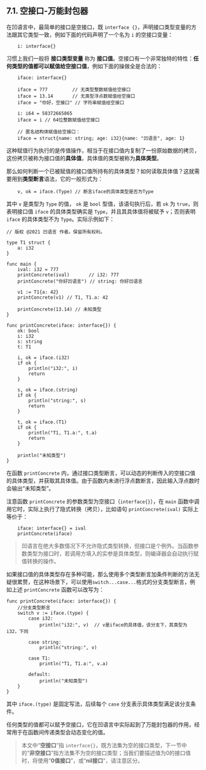 ## 7.1. 空接口-万能封包器

在凹语言中，最简单的接口是空接口，既 `interface {}`，声明接口类型变量的方法跟其它类型一致，例如下面的代码声明了一个名为 `i` 的空接口变量：
```wa
    i: interface{}
```

习惯上我们一般将 **接口类型变量** 称为 **接口值**。空接口有一个非常独特的特性：**任何类型的值都可以赋值给空接口值**，例如下面的操做全是合法的：
```wa
    iface: interface{}

    iface = 777         // 无类型整数赋值给空接口
    iface = 13.14       // 无类型浮点数赋值给空接口
    iface = "你好，空接口" // 字符串赋值给空接口

    i: i64 = 58372665865
    iface = i // 64位整数赋值给空接口

    // 匿名结构体赋值给空接口：
    iface = struct{name: string; age: i32}{name: "凹语言", age: 1}
```

这种赋值行为执行的是传值操作，相当于在接口值内复制了一份原始数据的拷贝，这份拷贝被称为接口值的**具体值**，具体值的类型被称为**具体类型**。

那么如何判断一个已被赋值的接口值所持有的具体类型？如何读取具体值？这就需要用到**类型断言**语法，它的一般形式为：
```wa
    v, ok = iface.(Type) // 断言iface的具体类型是否为Type
```

其中 `v` 是类型为 `Type` 的值， `ok` 是 `bool` 型值，该语句执行后，若 `ok` 为 `true`，则表明接口值 `iface` 的具体类型确实是 `Type`，并且其具体值将被赋予 `v`；否则表明 `iface` 的具体类型不为 `Type`。实际示例如下：
```wa
// 版权 @2021 凹语言 作者。保留所有权利。

type T1 struct {
    a: i32
}

func main {
    ival: i32 = 777
    printConcrete(ival)       // i32: 777
    printConcrete("你好凹语言") // string: 你好凹语言

    v1 := T1{a: 42}
    printConcrete(v1) // T1, T1.a: 42

    printConcrete(13.14) // 未知类型
}

func printConcrete(iface: interface{}) {
    ok: bool
    i: i32
    s: string
    t: T1

    i, ok = iface.(i32)
    if ok {
        println("i32:", i)
        return
    }

    s, ok = iface.(string)
    if ok {
        println("string:", s)
        return
    }

    t, ok = iface.(T1)
    if ok {
        println("T1, T1.a:", t.a)
        return
    }

    println("未知类型")
}
```

在函数 `printConcrete` 内，通过接口类型断言，可以动态的判断传入的空接口值的具体类型，并获取其具体值。由于函数内未进行浮点数断言，因此输入浮点数时会输出“未知类型”。

注意函数 `printConcrete` 的参数类型为空接口（`interface{}`），在 `main` 函数中调用它时，实际上执行了隐式转换（拷贝），比如语句 `printConcrete(ival)` 实际上等价于：
```wa
    iface: interface{} = ival
    printConcrete(iface)
```

> 凹语言在绝大多数情况下不允许隐式类型转换，但接口是个例外。当函数参数类型为接口时，若调用方填入的实参是具体类型，则编译器会自动执行赋值转换的操作。

如果接口值的具体类型存在多种可能，那么使用多个类型断言加条件判断的方法无疑很累赘，在这种场景下，可以使用`switch...case...`格式的分支类型断言，例如上述 `printConcrete` 函数可以改写为：
```wa
func printConcrete(iface: interface{}) {
	//分支类型断言
    switch v := iface.(type) {
        case i32:
            println("i32:", v)  // v是iface的具体值，该分支下，其类型为 i32，下同

        case string:
            println("string:", v)

        case T1:
            println("T1, T1.a:", v.a)

        default:
            println("未知类型")
    }
}
```

其中 `iface.(type)` 是固定写法，后续每个 `case` 分支表示具体类型满足该分支条件。

任何类型的值都可以赋予空接口，它在凹语言中实际起到了万能封包器的作用，经常用于在函数间传递类型会动态变化的值。

> 本文中“**空接口**”指 `interface{}`，既方法集为空的接口类型，下一节中的“**非空接口**”指方法集不为空的接口类型；当我们要描述值为0的接口值时，将使用“**0值接口**”，或“**nil接口**”，请注意区分。